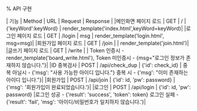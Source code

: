 % API 구현

| 기능 | Method | URL | Request | Response |
|메인화면 페이지 로드 | GET | / | {'keyWord':keyWord} | render_template('index.html',keyWord=keyWord)|
|로그인 페이지 로드 | GET | /login | msg | render_template('login.html', msg=msg)|
|회원가입 페이지 로드 | GET | /join | | render_template('join.html')|
|글쓰기 페이지 로드 | GET | /write | | Token 인증시 - render_template('board_write.html'), Token 미인증시 - {msg="로그인 정보가 존재하지 않습니다."}|
|ID 중복검사 | POST | /api/check_dup | {'id': check_id} | 중복 아닐시 - {'msg': "사용 가능한 아이디 입니다."} 중복 시 - {'msg': "이미 존재하는 아이디 입니다."}|
|회원가입 | POST | /api/join | {'id': id, 'pw': password} | {'msg': '회원가입이 완료되었습니다.'}|
|로그인 | POST | /api/login | {'id': id, 'pw': password} |로그인 성공 - {'result': 'success', 'token': token} 로그인 실패 - {'result': 'fail', 'msg': '아이디/비밀번호가 일치하지 않습니다.'}|
